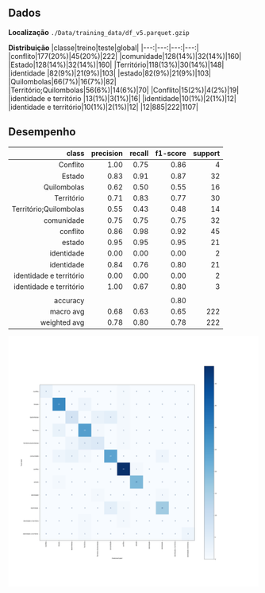 
## Dados
**Localização**
`./Data/training_data/df_v5.parquet.gzip`

**Distribuição**
|classe|treino|teste|global|
|---:|---:|---:|---:|
|conflito|177(20%)|45(20%)|222|
|comunidade|128(14%)|32(14%)|160|
|Estado|128(14%)|32(14%)|160|
|Território|118(13%)|30(14%)|148|
|identidade |82(9%)|21(9%)|103|
|estado|82(9%)|21(9%)|103|
|Quilombolas|66(7%)|16(7%)|82|
|Território;Quilombolas|56(6%)|14(6%)|70|
|Conflito|15(2%)|4(2%)|19|
|identidade e território |13(1%)|3(1%)|16|
|identidade|10(1%)|2(1%)|12|
|identidade e território|10(1%)|2(1%)|12|
|12|885|222|1107|

## Desempenho
|class|precision|recall|f1-score|support|
|---:|---:|---:|---:|---:|
|Conflito|1.00|0.75|0.86|4|
|Estado|0.83|0.91|0.87|32|
|Quilombolas|0.62|0.50|0.55|16|
|Território|0.71|0.83|0.77|30|
|Território;Quilombolas|0.55|0.43|0.48|14|
|comunidade|0.75|0.75|0.75|32|
|conflito|0.86|0.98|0.92|45|
|estado|0.95|0.95|0.95|21|
|identidade|0.00|0.00|0.00|2|
|identidade |0.84|0.76|0.80|21|
|identidade e território|0.00|0.00|0.00|2|
|identidade e território |1.00|0.67|0.80|3|
|||||
|accuracy|||0.80|
|macro avg|0.68|0.63|0.65|222|
|weighted avg|0.78|0.80|0.78|222|

![alt](./imgs/confusion_matrix.png)